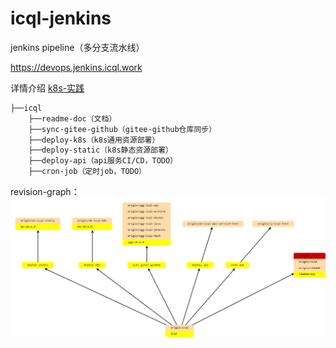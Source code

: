 # icql-jenkins

jenkins pipeline（多分支流水线）

https://devops.jenkins.icql.work

详情介绍 [k8s-实践](https://icql.work/2020/04/29/500_k8s/530_k8s-%E5%AE%9E%E8%B7%B5/)

``` bash
├──icql
	├──readme-doc（文档）
	├──sync-gitee-github（gitee-github仓库同步）
	├──deploy-k8s（k8s通用资源部署）
	├──deploy-static（k8s静态资源部署）
	├──deploy-api（api服务CI/CD，TODO）
	├──cron-job（定时job，TODO）
```

revision-graph：
![revision-graph](img/revision-graph.png)